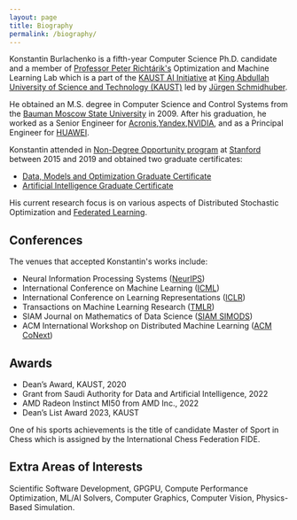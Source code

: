 ```yaml
---
layout: page
title: Biography
permalink: /biography/
---
```


Konstantin Burlachenko is a fifth-year Computer Science Ph.D. candidate and a member of [Professor Peter Richtárik's](https://richtarik.org/) Optimization and Machine Learning Lab which is a part of the [KAUST AI Initiative](https://cemse.kaust.edu.sa/ai) at [King Abdullah University of Science and Technology (KAUST)](https://www.kaust.edu.sa/en) led by [Jürgen Schmidhuber](https://people.idsia.ch/~juergen/).

He obtained an M.S. degree in Computer Science and Control Systems from the [Bauman Moscow State University](http://bmstu.ru/) in 2009. After his graduation, he worked as a Senior Engineer for [Acronis](https://www.acronis.com/),[Yandex](https://en.wikipedia.org/wiki/Yandex),[NVIDIA](https://developer.nvidia.com/), and as a Principal Engineer for [HUAWEI](https://huawei.ru/).

Konstantin attended in [Non-Degree Opportunity program](https://online.stanford.edu/non-degree-option-program) at [Stanford](https://www.stanford.edu/) between 2015 and 2019 and obtained two graduate certificates:

* [Data, Models and Optimization Graduate Certificate](https://online.stanford.edu/programs/data-models-and-optimization-graduate-certificate)
* [Artificial Intelligence Graduate Certificate](https://online.stanford.edu/programs/artificial-intelligence-graduate-certificate)

His current research focus is on various aspects of Distributed Stochastic Optimization and [Federated Learning](https://research.google/pubs/pub45648/). 

## Conferences

The venues that accepted Konstantin's works include:

- Neural Information Processing Systems ([NeurIPS](https://neurips.cc/))
- International Conference on Machine Learning ([ICML](https://icml.cc/))
- International Conference on Learning Representations ([ICLR](https://iclr.cc/))
- Transactions on Machine Learning Research ([TMLR](https://jmlr.org/tmlr/))
- SIAM Journal on Mathematics of Data Science ([SIAM SIMODS](https://www.siam.org/publications/journals/siam-journal-on-mathematics-of-data-science-simods))
- ACM International Workshop on Distributed Machine Learning ([ACM CoNext](https://www.sigcomm.org/events/conext-conference))

## Awards

* Dean’s Award, KAUST, 2020
* Grant from Saudi Authority for Data and Artificial Intelligence, 2022
* AMD Radeon Instinct MI50 from AMD Inc., 2022
* Dean’s List Award 2023, KAUST

One of his sports achievements is the title of candidate Master of Sport in Chess which is assigned by the International Chess Federation FIDE.


## Extra Areas of Interests

Scientific Software Development, GPGPU, Compute Performance Optimization, ML/AI Solvers, Computer Graphics, Computer Vision, Physics-Based Simulation.

